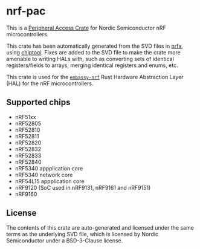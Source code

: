 # nrf-pac

This is a [Peripheral Access Crate](https://rust-embedded.github.io/book/start/registers.html) for Nordic Semiconductor nRF microcontrollers.

This crate has been automatically generated from the SVD files in [nrfx](https://github.com/NordicSemiconductor/nrfx), using [chiptool](https://github.com/embassy-rs/chiptool/). Fixes are added to the SVD file to make the
crate more amenable to writing HALs with, such as converting sets of identical registers/fields to arrays, merging identical registers and enums, etc.

This crate is used for the [`embassy-nrf`](github.com/embassy-rs/embassy/) Rust Hardware Abstraction Layer (HAL) for the nRF microcontrollers.

## Supported chips


- nRF51xx
- nRF52805
- nRF52810
- nRF52811
- nRF52820
- nRF52832
- nRF52833
- nRF52840
- nRF5340 appplication core
- nRF5340 network core
- nRF54L15 appplication core
- nRF9120 (SoC used in nRF9131, nRF9161 and nRF9151)
- nRF9160

## License

The contents of this crate are auto-generated and licensed under the same terms as the underlying SVD file, which is licensed by Nordic Semiconductor under a BSD-3-Clause license.
